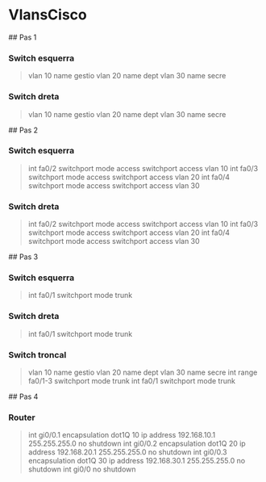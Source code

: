 # VlansCisco

## Pas 1

### Switch esquerra 
> vlan 10
> name gestio
> vlan 20
> name dept
> vlan 30
> name secre

### Switch dreta 
> vlan 10
> name gestio
> vlan 20
> name dept
> vlan 30
> name secre


## Pas 2

### Switch esquerra 
> int fa0/2
> switchport mode access
> switchport access vlan 10
> int fa0/3
> switchport mode access
> switchport access vlan 20
> int fa0/4
> switchport mode access
> switchport access vlan 30

### Switch dreta 
> int fa0/2
> switchport mode access
> switchport access vlan 10
> int fa0/3
> switchport mode access
> switchport access vlan 20
> int fa0/4
> switchport mode access
> switchport access vlan 30


## Pas 3

### Switch esquerra 
> int fa0/1
> switchport mode trunk

### Switch dreta 
> int fa0/1
> switchport mode trunk

### Switch troncal 
> vlan 10
> name gestio
> vlan 20
> name dept
> vlan 30
> name secre
> int range fa0/1-3
> switchport mode trunk
> int fa0/1
> switchport mode trunk


## Pas 4

### Router
> int gi0/0.1
> encapsulation dot1Q 10
> ip address 192.168.10.1 255.255.255.0
> no shutdown
> int gi0/0.2
> encapsulation dot1Q 20
> ip address 192.168.20.1 255.255.255.0
> no shutdown
> int gi0/0.3
> encapsulation dot1Q 30
> ip address 192.168.30.1 255.255.255.0
> no shutdown
> int gi0/0
> no shutdown
